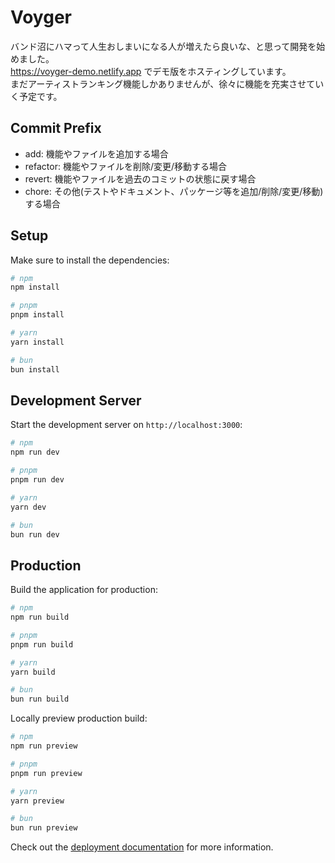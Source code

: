 # Voyger

バンド沼にハマって人生おしまいになる人が増えたら良いな、と思って開発を始めました。  
https://voyger-demo.netlify.app でデモ版をホスティングしています。  
まだアーティストランキング機能しかありませんが、徐々に機能を充実させていく予定です。

## Commit Prefix
* add: 機能やファイルを追加する場合
* refactor: 機能やファイルを削除/変更/移動する場合
* revert: 機能やファイルを過去のコミットの状態に戻す場合
* chore: その他(テストやドキュメント、パッケージ等を追加/削除/変更/移動)する場合

## Setup

Make sure to install the dependencies:

```bash
# npm
npm install

# pnpm
pnpm install

# yarn
yarn install

# bun
bun install
```

## Development Server

Start the development server on `http://localhost:3000`:

```bash
# npm
npm run dev

# pnpm
pnpm run dev

# yarn
yarn dev

# bun
bun run dev
```

## Production

Build the application for production:

```bash
# npm
npm run build

# pnpm
pnpm run build

# yarn
yarn build

# bun
bun run build
```

Locally preview production build:

```bash
# npm
npm run preview

# pnpm
pnpm run preview

# yarn
yarn preview

# bun
bun run preview
```

Check out the [deployment documentation](https://nuxt.com/docs/getting-started/deployment) for more information.
